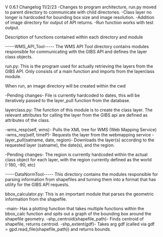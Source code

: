 V 0.6.1
Changelog 11/2/23
-Changes to program architecture, run.py moved to parent directory to communicate with child directories.
-Class layer no longer is hardcoded for bounding box size and image resolution.
-Addition of image directory for output of API returns.
-Run function works with test output.




Description of functions contained within each directory and module


-----WMS_API_Tool-----
The WMS API Tool directory contains modules responsible for communicating with the GIBS API and defines the layer class objects.

run.py: This is the program used for actually retrieving the layers from the GIBS API. Only consists of a main function and imports from the layerclass module. 

When run, an image directory will be created within the cwd 

-Pending changes- 
File is currently hardcoded to dates, this will be iteratively passed to the layer_pull function from the database.

layerclass.py: The function of this module is to create the class layer. The relevant attributes for calling the layer from the GIBS api are defined as attributes of the class. 

-wms_resp(self, wms)- Pulls the XML tree for WMS (Web Mapping Service)
-wms_req(self, timeP)- Requests the layer from the webmapping service
-layer_pull(satname, date, region)- Downloads the layer(s) according to the requested layer (satname), the date(s), and the region. 

-Pending changes- 
The region is currently hardcoded within the actual class object for each layer, with the region currently defined as the world (-180, -90, etc)


-----DataNormTool-----
This directory contains the modules responsible for parsing information from shapefiles and turning them into a format that has utility for the GIBS API requests.

bbox_calculator.py: This is an important module that parses the geometric information from the shapefile.

-main- Has a plotting function that takes multiple functions within the bbox_calc function and spits out a graph of the bounding box around the shapefile geometry.
-shp_centroid(shapefile_path)- Finds centroid of shapefile, returns centroid.
-shp_extent(gdf)- Takes arg gdf (called via gdf = gpd.read_file(shapefile_path)) and returns bounds. 
 



